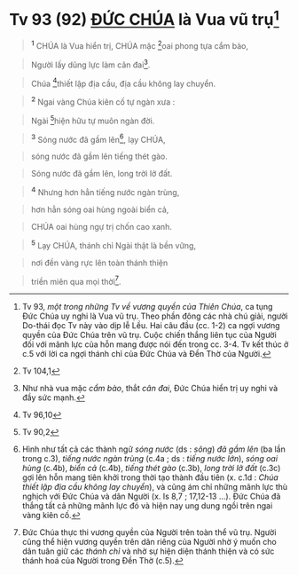 # Tv 93 (92) [ĐỨC CHÚA]() là Vua vũ trụ[^1-e39f2fa7-b06a-4fc8-805f-13317c8d190e]

> <sup><b>1</b></sup> CHÚA là Vua hiển trị, CHÚA mặc [^1@-e39f2fa7-b06a-4fc8-805f-13317c8d190e]oai phong tựa cẩm bào,
>


> Người lấy dũng lực làm cân đai[^2-e39f2fa7-b06a-4fc8-805f-13317c8d190e].
>


> Chúa [^2@-e39f2fa7-b06a-4fc8-805f-13317c8d190e]thiết lập địa cầu, địa cầu không lay chuyển.
>


> <sup><b>2</b></sup> Ngai vàng Chúa kiên cố tự ngàn xưa :
>


> Ngài [^3@-e39f2fa7-b06a-4fc8-805f-13317c8d190e]hiện hữu tự muôn ngàn đời.
>


> <sup><b>3</b></sup> Sóng nước đã gầm lên[^3-e39f2fa7-b06a-4fc8-805f-13317c8d190e], lạy CHÚA,
>


> sóng nước đã gầm lên tiếng thét gào.
>


> Sóng nước đã gầm lên, long trời lở đất.
>


> <sup><b>4</b></sup> Nhưng hơn hẳn tiếng nước ngàn trùng,
>


> hơn hẳn sóng oai hùng ngoài biển cả,
>


> CHÚA oai hùng ngự trị chốn cao xanh.
>


> <sup><b>5</b></sup> Lạy CHÚA, thánh chỉ Ngài thật là bền vững,
>


> nơi đền vàng rực lên toàn thánh thiện
>


> triền miên qua mọi thời[^4-e39f2fa7-b06a-4fc8-805f-13317c8d190e].
>

[^1-e39f2fa7-b06a-4fc8-805f-13317c8d190e]: Tv 93, *một trong những Tv về vương quyền của Thiên Chúa*, ca tụng Đức Chúa uy nghi là Vua vũ trụ. Theo phần đông các nhà chú giải, người Do-thái đọc Tv này vào dịp lễ Lều. Hai câu đầu (cc. 1-2) ca ngợi vương quyền của Đức Chúa trên vũ trụ. Cuộc chiến thắng liên tục của Người đối với mãnh lực của hỗn mang được nói đến trong cc. 3-4. Tv kết thúc ở c.5 với lời ca ngợi thánh chỉ của Đức Chúa và Đền Thờ của Người.
[^2-e39f2fa7-b06a-4fc8-805f-13317c8d190e]: Như nhà vua mặc *cẩm bào*, thắt *cân đai*, Đức Chúa hiển trị uy nghi và đầy sức mạnh.
[^3-e39f2fa7-b06a-4fc8-805f-13317c8d190e]: Hình như tất cả các thành ngữ *sóng nước* (ds : *sông*) *đã gầm lên* (ba lần trong c.3), *tiếng nước ngàn trùng* (c.4a ; ds : *tiếng nước lớn*), *sóng oai hùng* (c.4b), *biển cả* (c.4b), *tiếng thét gào* (c.3b), *long trời lở đất* (c.3c) gợi lên hỗn mang tiên khởi trong thời tạo thành đầu tiên (x. c.1d : *Chúa thiết lập địa cầu không lay chuyển*), và cũng ám chỉ những mãnh lực thù nghịch với Đức Chúa và dân Người (x. Is 8,7 ; 17,12-13 ...). Đức Chúa đã thắng tất cả những mãnh lực đó và hiện nay ung dung ngồi trên ngai vàng kiên cố.
[^4-e39f2fa7-b06a-4fc8-805f-13317c8d190e]: Đức Chúa thực thi vương quyền của Người trên toàn thể vũ trụ. Người cũng thể hiện vương quyền trên dân riêng của Người nhờ ý muốn cho dân tuân giữ các *thánh chỉ* và nhờ sự hiện diện thánh thiện và có sức thánh hoá của Người trong Đền Thờ (c.5).
[^1@-e39f2fa7-b06a-4fc8-805f-13317c8d190e]: Tv 104,1
[^2@-e39f2fa7-b06a-4fc8-805f-13317c8d190e]: Tv 96,10
[^3@-e39f2fa7-b06a-4fc8-805f-13317c8d190e]: Tv 90,2